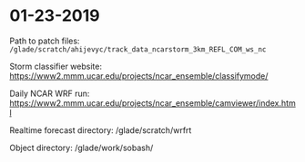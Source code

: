 # 01-23-2019
Path to patch files: `/glade/scratch/ahijevyc/track_data_ncarstorm_3km_REFL_COM_ws_nc`

Storm classifier website: https://www2.mmm.ucar.edu/projects/ncar_ensemble/classifymode/

Daily NCAR WRF run: https://www2.mmm.ucar.edu/projects/ncar_ensemble/camviewer/index.html

Realtime forecast directory: /glade/scratch/wrfrt

Object directory: /glade/work/sobash/